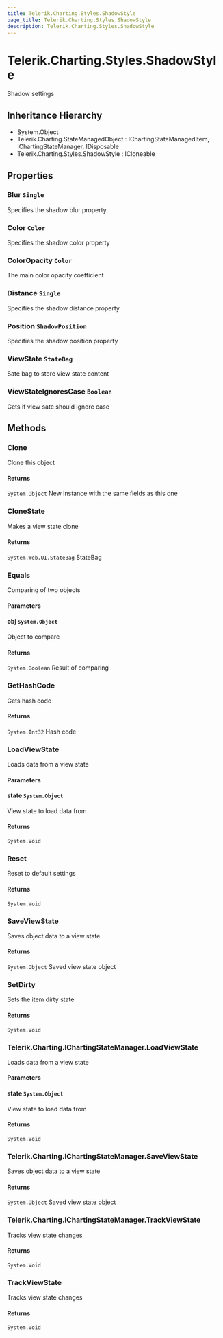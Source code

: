 ```yaml
---
title: Telerik.Charting.Styles.ShadowStyle
page_title: Telerik.Charting.Styles.ShadowStyle
description: Telerik.Charting.Styles.ShadowStyle
---
```


# Telerik.Charting.Styles.ShadowStyle

Shadow settings

## Inheritance Hierarchy

* System.Object
* Telerik.Charting.StateManagedObject : IChartingStateManagedItem, IChartingStateManager, IDisposable
* Telerik.Charting.Styles.ShadowStyle : ICloneable

## Properties

###  Blur `Single`

Specifies the shadow blur property

###  Color `Color`

Specifies the shadow color property

###  ColorOpacity `Color`

The main color opacity coefficient

###  Distance `Single`

Specifies the shadow distance property

###  Position `ShadowPosition`

Specifies the shadow position property

###  ViewState `StateBag`

Sate bag to store view state content

###  ViewStateIgnoresCase `Boolean`

Gets if view sate should ignore case

## Methods

###  Clone

Clone this object

#### Returns

`System.Object` New instance with the same fields as this one

###  CloneState

Makes a view state clone

#### Returns

`System.Web.UI.StateBag` StateBag

###  Equals

Comparing of two objects

#### Parameters

#### obj `System.Object`

Object to compare

#### Returns

`System.Boolean` Result of comparing

###  GetHashCode

Gets hash code

#### Returns

`System.Int32` Hash code

###  LoadViewState

Loads data from a view state

#### Parameters

#### state `System.Object`

View state to load data from

#### Returns

`System.Void` 

###  Reset

Reset to default settings

#### Returns

`System.Void` 

###  SaveViewState

Saves object data to a view state

#### Returns

`System.Object` Saved view state object

###  SetDirty

Sets the item dirty state

#### Returns

`System.Void` 

###  Telerik.Charting.IChartingStateManager.LoadViewState

Loads data from a view state

#### Parameters

#### state `System.Object`

View state to load data from

#### Returns

`System.Void` 

###  Telerik.Charting.IChartingStateManager.SaveViewState

Saves object data to a view state

#### Returns

`System.Object` Saved view state object

###  Telerik.Charting.IChartingStateManager.TrackViewState

Tracks view state changes

#### Returns

`System.Void` 

###  TrackViewState

Tracks view state changes

#### Returns

`System.Void` 

